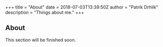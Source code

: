 +++
title = "About"
date = 2018-07-03T13:39:50Z
author = "Patrik Drhlík"
description = "Things about me."
+++

## About

This section will be finished soon.
